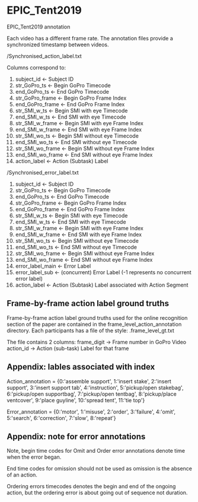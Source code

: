 # EPIC_Tent2019
EPIC_Tent2019 annotation

Each video has a different frame rate. The annotation files provide a synchronized timestamp between videos.

<root folder>/Synchronised_action_label.txt

Columns correspond to:
1) subject_id <- Subject ID
2) str_GoPro_ts <- Begin GoPro Timecode
3) end_GoPro_ts <- End GoPro Timecode
4) str_GoPro_frame <- Begin GoPro Frame Index
5) end_GoPro_frame <- End GoPro Frame Index
6) str_SMI_w_ts <- Begin SMI with eye Timecode
7) end_SMI_w_ts <- End SMI with eye Timecode
8) str_SMI_w_frame <- Begin SMI with eye Frame Index
9) end_SMI_w_frame <- End SMI with eye Frame Index
10) str_SMI_wo_ts <- Begin SMI without eye Timecode
11) end_SMI_wo_ts <- End SMI without eye Timecode
12) str_SMI_wo_frame <- Begin SMI without eye Frame Index
13) end_SMI_wo_frame <- End SMI without eye Frame Index
14) action_label <- Action (Subtask) Label

<root folder>/Synchronised_error_label.txt

1) subject_id <- Subject ID
2) str_GoPro_ts <- Begin GoPro Timecode
3) end_GoPro_ts <- End GoPro Timecode
4) str_GoPro_frame <- Begin GoPro Frame Index
5) end_GoPro_frame <- End GoPro Frame Index
6) str_SMI_w_ts <- Begin SMI with eye Timecode
7) end_SMI_w_ts <- End SMI with eye Timecode
8) str_SMI_w_frame <- Begin SMI with eye Frame Index
9) end_SMI_w_frame <- End SMI with eye Frame Index
10) str_SMI_wo_ts <- Begin SMI without eye Timecode
11) end_SMI_wo_ts <- End SMI without eye Timecode
12) str_SMI_wo_frame <- Begin SMI without eye Frame Index
13) end_SMI_wo_frame <- End SMI without eye Frame Index
14) error_label_main <- Error Label
15) error_label_sub <- (concurrent) Error Label (-1 represents no concurrent error label)
16) action_label <- Action (Subtask) Label associated with Action Segment

## Frame-by-frame action label ground truths

Frame-by-frame action label ground truths used for the online recognition section of the paper are contained in the frame_level_action_annotation directory.
Each participants has a file of the style: <ParcticipantNumber>.frame_level_gt.txt

The file contains 2 columns:
frame_digit -> Frame number in GoPro Video
action_id -> Action (sub-task) Label for that frame 


## Appendix: lables associated with index

Action_annotation = {0:'assemble support',   1:'insert stake',           2:'insert support',         3:'insert support tab',
                     4:'instruction',        5:'pickup/open stakebag',   6:'pickup/open supportbag', 7:'pickup/open tentbag',
                     8:'pickup/place ventcover', 9:'place guyline',      10:'spread tent',           11:'tie top'}
                            
Error_annotation = {0:'motor', 1:'misuse', 2:'order', 3:'failure', 4:'omit', 5:'search', 6:'correction', 7:'slow', 8:'repeat'}

## Appendix: note for error annotations

Note, begin time codes for Omit and Order error annotations denote time when the error began.

End time codes for omission should not be used as omission is the absence of an action.

Ordering errors timecodes denotes the begin and end of the ongoing action, but the ordering error is about going out of sequence not duration.
